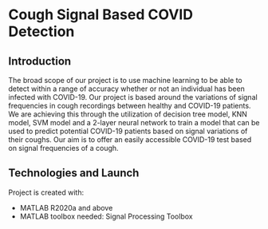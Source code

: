 
# Cough Signal Based COVID Detection

## Introduction
The broad scope of our project is to use machine learning to be able to detect within a range of accuracy whether or not an individual has been infected with COVID-19. Our project is based around the variations of signal frequencies in cough recordings between healthy and COVID-19 patients. We are achieving this through the utilization of decision tree model, KNN model, SVM model and a 2-layer neural network to train a model that can be used to predict potential COVID-19 patients based on signal variations of their coughs.  Our aim is to offer an easily accessible COVID-19 test based on signal frequencies of a cough. 

## Technologies and Launch 
Project is created with:
* MATLAB R2020a and above 
* MATLAB toolbox needed: Signal Processing Toolbox



